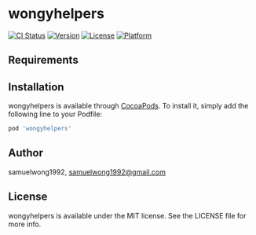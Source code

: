 # wongyhelpers

[![CI Status](https://img.shields.io/travis/samuelwong1992/wongyhelpers.svg?style=flat)](https://travis-ci.org/samuelwong1992/wongyhelpers)
[![Version](https://img.shields.io/cocoapods/v/wongyhelpers.svg?style=flat)](https://cocoapods.org/pods/wongyhelpers)
[![License](https://img.shields.io/cocoapods/l/wongyhelpers.svg?style=flat)](https://cocoapods.org/pods/wongyhelpers)
[![Platform](https://img.shields.io/cocoapods/p/wongyhelpers.svg?style=flat)](https://cocoapods.org/pods/wongyhelpers)

## Requirements

## Installation

wongyhelpers is available through [CocoaPods](https://cocoapods.org). To install
it, simply add the following line to your Podfile:

```ruby
pod 'wongyhelpers'
```

## Author

samuelwong1992, samuelwong1992@gmail.com

## License

wongyhelpers is available under the MIT license. See the LICENSE file for more info.
